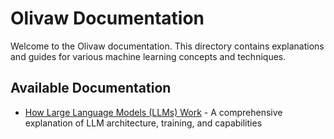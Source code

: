 # Olivaw Documentation

Welcome to the Olivaw documentation. This directory contains explanations and guides for various machine learning concepts and techniques.

## Available Documentation

- [How Large Language Models (LLMs) Work](llm_explanation.md) - A comprehensive explanation of LLM architecture, training, and capabilities